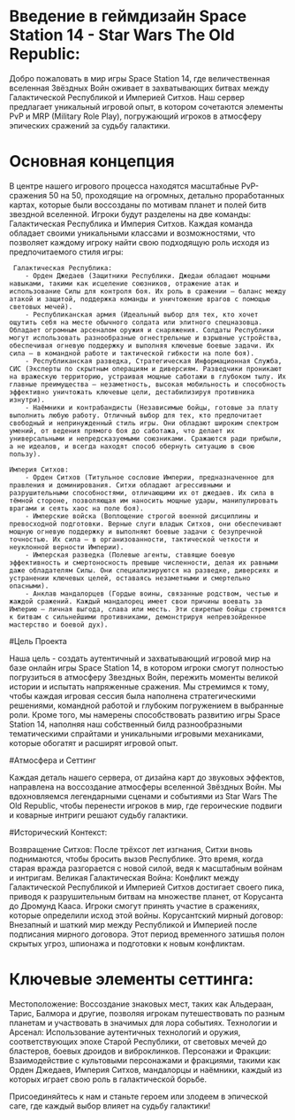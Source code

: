 # Введение в геймдизайн Space Station 14 - Star Wars The Old Republic:

Добро пожаловать в мир игры Space Station 14, где величественная вселенная Звёздных Войн оживает в захватывающих битвах между Галактической Республикой и Империей Ситхов. Наш сервер предлагает уникальный игровой опыт, в котором сочетаются элементы PvP и MRP (Military Role Play), погружающий игроков в атмосферу эпических сражений за судьбу галактики.

# Основная концепция
В центре нашего игрового процесса находятся масштабные PvP-сражения 50 на 50, проходящие на огромных, детально проработанных картах, которые были воссозданы по мотивам планет и полей битв звездной вселенной. Игроки будут разделены на две команды: Галактическая Республика и Империя Ситхов. Каждая команда обладает своими уникальными классами и возможностями, что позволяет каждому игроку найти свою подходящую роль исходя из предпочитаемого стиля игры: 

	 Галактическая Республика: 
		- Орден Джедаев (Защитники Республики. Джедаи обладают мощными навыками, такими как исцеление союзников, отражение атак и использование Силы для контроля боя. Их роль в сражении — баланс между атакой и защитой, поддержка команды и уничтожение врагов с помощью световых мечей).
		- Республиканская армия (Идеальный выбор для тех, кто хочет ощутить себя на месте обычного солдата или элитного спецназовца. Обладает огромным арсеналом оружия и снаряжения. Солдаты Республики могут использовать разнообразные огнестрельные и взрывные устройства, обеспечивая огневую поддержку и выполняя ключевые боевые задачи. Их сила — в командной работе и тактической гибкости на поле боя).
		- Республиканская разведка, Стратегическая Информационная Служба, СИС (Эксперты по скрытным операциям и диверсиям. Разведчики проникают на вражескую территорию, устраивая мощные саботажи в глубоком тылу. Их главные преимущества — незаметность, высокая мобильность и способность эффективно уничтожать ключевые цели, дестабилизируя противника изнутри).
		- Наёмники и контрабандисты (Независимые бойцы, готовые за плату выполнить любую работу. Отличный выбор для тех, кто предпочитает свободный и непринужденный стиль игры. Они обладают широким спектром умений, от ведения прямого боя до саботажа, что делает их универсальными и непредсказуемыми союзниками. Сражаются ради прибыли, а не идеалов, и всегда находят способ обернуть ситуацию в свою пользу).

	Империя Ситхов:
		- Орден Ситхов (Титульное сословие Империи, предназначенное для правления и доминирования. Ситхи обладают агрессивными и разрушительными способностями, отличающими их от джедаев. Их сила в тёмной стороне, позволяющая им наносить мощные удары, манипулировать врагами и сеять хаос на поле боя).
		- Имперские войска (Воплощение строгой военной дисциплины и превосходной подготовки. Верные слуги владык Ситхов, они обеспечивают мощную огневую поддержку и выполняют боевые задачи с безупречной точностью. Их сила — в организованности, тактической четкости и неуклонной верности Империи).
		- Имперская разведка (Полевые агенты, ставящие боевую эффективность и смертоносность превыше численности, делая их равными даже обладателям Силы. Они специализируются на разведке, диверсиях и устранении ключевых целей, оставаясь незаметными и смертельно опасными).
		- Анклав мандалорцев (Гордые воины, связанные родством, честью и жаждой сражений. Каждый мандалорец имеет свои причины воевать за Империю — личная выгода, слава или месть. Эти свирепые бойцы стремятся к битвам с сильнейшими противниками, демонстрируя непревзойденное мастерство и боевой дух).


#Цель Проекта

Наша цель - создать аутентичный и захватывающий игровой мир на базе онлайн игры Space Station 14, в котором игроки смогут полностью погрузиться в атмосферу Звездных Войн, пережить моменты великой истории и испытать напряженные сражения. Мы стремимся к тому, чтобы каждая игровая сессия была наполнена стратегическими решениями, командной работой и глубоким погружением в выбранные роли.
Кроме того, мы намерены способствовать развитию игры Space Station 14, наполняя наш собственный билд разнообразными тематическими спрайтами и уникальными игровыми механиками, которые обогатят и расширят игровой опыт.



#Атмосфера и Сеттинг

Каждая деталь нашего сервера, от дизайна карт до звуковых эффектов, направлена на воссоздание атмосферы вселенной Звёздных Войн. Мы вдохновляемся легендарными сценами и событиями из Star Wars The Old Republic, чтобы перенести игроков в мир, где героические подвиги и коварные интриги решают судьбу галактики.

#Исторический Контекст:

Возвращение Ситхов: После трёхсот лет изгнания, Ситхи вновь поднимаются, чтобы бросить вызов Республике. Это время, когда старая вражда разгорается с новой силой, ведя к масштабным войнам и интригам.
Великая Галактическая Война: Конфликт между Галактической Республикой и Империей Ситхов достигает своего пика, приводя к разрушительным битвам на множестве планет, от Корусанта до Дромунд Кааса. Игроки смогут принять участие в сражениях, которые определили исход этой войны.
Корусантский мирный договор: Внезапный и шаткий мир между Республикой и Империей после подписания мирного договора. Этот период временного затишья полон скрытых угроз, шпионажа и подготовки к новым конфликтам.


# Ключевые элементы сеттинга:

Местоположение: Воссоздание знаковых мест, таких как Альдераан, Тарис, Балмора и другие, позволяя игрокам путешествовать по разным планетам и участвовать в значимых для лора событиях.
Технологии и Арсенал: Использование аутентичных технологий и оружия, соответствующих эпохе Старой Республики, от световых мечей до бластеров, боевых дроидов и виброклинков.
Персонажи и Фракции: Взаимодействие с культовыми персонажами и фракциями, такими как Орден Джедаев, Империя Ситхов, мандалорцы и наёмники, каждый из которых играет свою роль в галактической борьбе.



Присоединяйтесь к нам и станьте героем или злодеем в эпической саге, где каждый выбор влияет на судьбу галактики!
